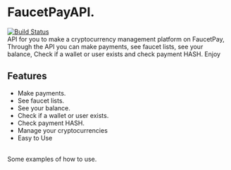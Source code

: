 # FaucetPayAPI.

[![Build Status](https://travis-ci.org/joemccann/dillinger.svg?branch=master)](https://github.com/Romulo-Meirelles) <br>
API for you to make a cryptocurrency management platform on FaucetPay, Through the API you can make payments, see faucet lists, see your balance, Check if a wallet or user exists and check payment HASH. Enjoy

## Features

- Make payments.
- See faucet lists.
- See your balance.
- Check if a wallet or user exists.
- Check payment HASH.
- Manage your cryptocurrencies
- Easy to Use


<br> Some examples of how to use.<br>
